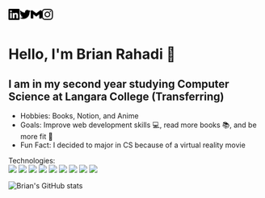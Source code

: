 
[<img align="left" alt="brianrahadi | LinkedIn" width="22px" src="./svg/linkedin.svg" />][linkedin]
[<img align="left" alt="brianrahadi | Twitter" width="22px" src="./svg/twitter.svg" />][twitter]
[<img align="left" alt="brianrahadi | Gmail" width="22px" src="./svg/gmail.svg" />][gmail]
[<img align="left" alt="brianrahadi | Instagram" width="22px" src="./svg/instagram.svg" />][instagram]

<br>
<br>

<h1> Hello, I'm Brian Rahadi 👋 </h1>
<h2> I am in my second year studying Computer Science at Langara College (Transferring) </h2>

<ul>
  <li> Hobbies: Books, Notion, and Anime </li>
  <li> Goals: Improve web development skills 💻, read more books 📚, and be more fit 💪 </li>
  <li> Fun Fact: I decided to major in CS because of a virtual reality movie
</ul>



[linkedin]: https://www.linkedin.com/in/brian-rahadi-25bb33197/
[twitter]: https://www.twitter.com/brianrahadi/
[gmail]: mailto:brian.rahadi@gmail.com
[instagram]: https://www.instagram.com/brianrahadi/

  
Technologies: <br>
![](https://img.shields.io/badge/JavaScript-black?style=flat-square&logo=JavaScript)
![](https://img.shields.io/badge/Python-informational?style=flat-square&logo=Python&logoColor=white)
![](https://img.shields.io/badge/Java-critical?style=flat-square&logo=Java)
![](https://img.shields.io/badge/C++-informational?style=flat-square&logo=C&logoColor=white)
![](https://img.shields.io/badge/HTML5-orange?style=flat-square&logo=HTML5&logoColor=white)
![](https://img.shields.io/badge/CSS3-blue?style=flat-square&logo=CSS3&logoColor=white)
![](https://img.shields.io/badge/React-black?style=flat-square&logo=React)
![](https://img.shields.io/badge/GitHub-black?style=flat-square&logo=GitHub)
![](https://img.shields.io/badge/Git-orange?style=flat-square&logo=Git&logoColor=white)


 ![Brian's GitHub stats](https://github-readme-stats.vercel.app/api?username=brianrahadi&theme=gotham&show_icons=true)



<!--
**brianrahadi/brianrahadi** is a ✨ _special_ ✨ repository because its `README.md` (this file) appears on your GitHub profile.

Here are some ideas to get you started:

- 🔭 I’m currently working on ...
- 🌱 I’m currently learning ...
- 👯 I’m looking to collaborate on ...
- 🤔 I’m looking for help with ...
- 💬 Ask me about ...
- 📫 How to reach me: ...
- 😄 Pronouns: ...
- ⚡ Fun fact: ...
-->
